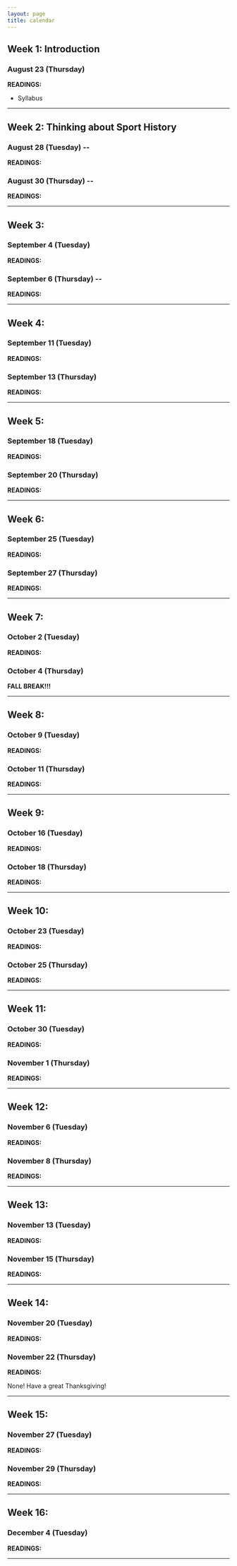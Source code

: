 ```yaml
---
layout: page
title: calendar
---
```


## Week 1: Introduction

### August 23 (Thursday) 

**READINGS:**

* Syllabus

---

## Week 2: Thinking about Sport History

### August 28 (Tuesday) -- 

**READINGS:** 

### August 30 (Thursday) -- 

**READINGS:**


---

## Week 3: 

### September 4 (Tuesday) 

**READINGS:**

### September 6 (Thursday) -- 

**READINGS:**

---

## Week 4: 

### September 11 (Tuesday) 

**READINGS:**


### September 13 (Thursday) 

**READINGS:**



---

## Week 5:

### September 18 (Tuesday)

**READINGS:**


### September 20 (Thursday) 

**READINGS:**



---

## Week 6:

### September 25 (Tuesday)

**READINGS:**


### September 27 (Thursday) 

**READINGS:**

---

## Week 7:

### October 2 (Tuesday)

**READINGS:**

### October 4 (Thursday)

**FALL BREAK!!!**

---

## Week 8:

### October 9 (Tuesday)

**READINGS:**


### October 11 (Thursday)

**READINGS:**


---

## Week 9: 

### October 16 (Tuesday)

**READINGS:**



### October 18 (Thursday)

**READINGS:**

---

## Week 10:

### October 23 (Tuesday)

**READINGS:**



### October 25 (Thursday)

**READINGS:**

---

## Week 11: 

### October 30 (Tuesday)

**READINGS:**



### November 1 (Thursday)

**READINGS:**

---

## Week 12: 

### November 6 (Tuesday)

**READINGS:**



### November 8 (Thursday)

**READINGS:**

---

## Week 13:

### November 13 (Tuesday)

**READINGS:**

### November 15 (Thursday)

**READINGS:**

---

## Week 14:

### November 20 (Tuesday)

**READINGS:**



### November 22 (Thursday)

**READINGS:**

None! Have a great Thanksgiving!

---

## Week 15:

### November 27 (Tuesday)

**READINGS:**



### November 29 (Thursday)

**READINGS:**

---

## Week 16:

### December 4 (Tuesday)

**READINGS:**


---



